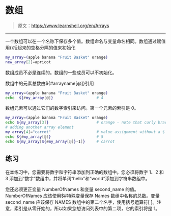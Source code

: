 # 数组

> 原文：<https://www.learnshell.org/en/Arrays>

* * *

一个数组可以在一个名称下保存多个值。数组命名与变量命名相同。数组通过赋值用()括起来的空格分隔的值来初始化

```sh
my_array=(apple banana "Fruit Basket" orange)
new_array[2]=apricot 
```

数组成员不必是连续的。数组的一些成员可以不初始化。

数组中的元素总数由${#arrayname[@]}引用

```sh
my_array=(apple banana "Fruit Basket" orange)
echo  ${#my_array[@]}                   # 4 
```

数组元素可以通过它们的数字索引来访问。第一个元素的索引是 0。

```sh
my_array=(apple banana "Fruit Basket" orange)
echo ${my_array[3]}                     # orange - note that curly brackets are needed
# adding another array element
my_array[4]="carrot"                    # value assignment without a $ and curly brackets
echo ${#my_array[@]}                    # 5
echo ${my_array[${#my_array[@]}-1]}     # carrot 
```

## 练习

在本练习中，您需要将数字和字符串添加到正确的数组中。您必须将数字 1、2 和 3 添加到“数字”数组中，并将单词“hello”和“world”添加到字符串数组中。

您还必须更正变量 NumberOfNames 和变量 second_name 的值。NumberOfNames 应该使用$#特殊变量保存 Names 数组中名称的总数。变量 second_name 应该保存 NAMES 数组中的第二个名字，使用括号运算符[ ]。注意，索引是从零开始的，所以如果您想访问列表中的第二项，它的索引将是 1。